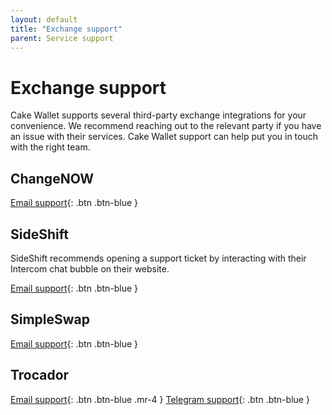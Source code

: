 ```yaml
---
layout: default
title: "Exchange support"
parent: Service support
---
```


# Exchange support

Cake Wallet supports several third-party exchange integrations for your convenience. We recommend reaching out to the relevant party if you have an issue with their services. Cake Wallet support can help put you in touch with the right team.

## ChangeNOW

[Email support](mailto:support@changenow.io){: .btn .btn-blue }

## SideShift

SideShift recommends opening a support ticket by interacting with their Intercom chat bubble on their website.

[Email support](mailto:help@sideshift.ai){: .btn .btn-blue }

## SimpleSwap

[Email support](mailto:support@simpleswap.io){: .btn .btn-blue }

## Trocador

[Email support](mailto:mail@trocador.app){: .btn .btn-blue .mr-4 }
[Telegram support](https://t.me/TrocadorApp){: .btn .btn-blue }
